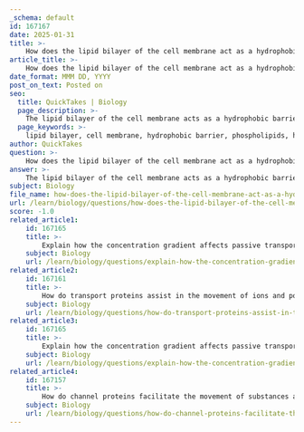 ```yaml
---
_schema: default
id: 167167
date: 2025-01-31
title: >-
    How does the lipid bilayer of the cell membrane act as a hydrophobic barrier?
article_title: >-
    How does the lipid bilayer of the cell membrane act as a hydrophobic barrier?
date_format: MMM DD, YYYY
post_on_text: Posted on
seo:
  title: QuickTakes | Biology
  page_description: >-
    The lipid bilayer of the cell membrane acts as a hydrophobic barrier due to its phospholipid structure, allowing selective permeability and maintaining cell integrity by controlling the movement of substances.
  page_keywords: >-
    lipid bilayer, cell membrane, hydrophobic barrier, phospholipids, hydrophilic head, hydrophobic tails, selective permeability, hydrophobic interactions, cell integrity, transport regulation
author: QuickTakes
question: >-
    How does the lipid bilayer of the cell membrane act as a hydrophobic barrier?
answer: >-
    The lipid bilayer of the cell membrane acts as a hydrophobic barrier primarily due to its unique structural composition, which consists of phospholipids. Each phospholipid molecule has a hydrophilic (water-attracting) head and two hydrophobic (water-repelling) tails. This amphipathic nature allows phospholipids to spontaneously arrange themselves into a bilayer when in an aqueous environment.\n\n### Mechanism of the Hydrophobic Barrier\n\n1. **Formation of the Bilayer**: In the lipid bilayer, the hydrophilic heads face outward towards the aqueous environment, while the hydrophobic tails face inward, away from water. This arrangement creates a hydrophobic core that effectively repels hydrophilic substances, such as ions and polar molecules, preventing them from freely passing through the membrane.\n\n2. **Selective Permeability**: The hydrophobic barrier is crucial for maintaining the selective permeability of the cell membrane. It allows the cell to regulate the internal environment by controlling which substances can enter or exit. Hydrophilic substances, including ions and polar molecules, cannot diffuse through the hydrophobic core of the bilayer, thus requiring specialized transport mechanisms (e.g., channel proteins, carrier proteins) to facilitate their movement.\n\n3. **Hydrophobic Interactions**: The hydrophobic interactions between the fatty acid tails of the phospholipids further stabilize the bilayer structure. These interactions minimize the exposure of the hydrophobic tails to water, leading to a stable membrane that can maintain its integrity under various conditions.\n\n### Importance of the Hydrophobic Barrier\n\n- **Cell Integrity**: The hydrophobic barrier is essential for maintaining the integrity of the cell, as it prevents the uncontrolled influx and efflux of substances that could disrupt cellular functions.\n- **Regulation of Transport**: By restricting the movement of hydrophilic substances, the hydrophobic barrier allows the cell to regulate the concentrations of ions and molecules, which is vital for processes such as signaling, metabolism, and homeostasis.\n\nIn summary, the lipid bilayer's hydrophobic barrier is a fundamental feature of cell membranes that plays a critical role in maintaining cellular integrity and regulating the transport of substances, ensuring that the cell can function effectively in its environment.
subject: Biology
file_name: how-does-the-lipid-bilayer-of-the-cell-membrane-act-as-a-hydrophobic-barrier.md
url: /learn/biology/questions/how-does-the-lipid-bilayer-of-the-cell-membrane-act-as-a-hydrophobic-barrier
score: -1.0
related_article1:
    id: 167165
    title: >-
        Explain how the concentration gradient affects passive transport.
    subject: Biology
    url: /learn/biology/questions/explain-how-the-concentration-gradient-affects-passive-transport
related_article2:
    id: 167161
    title: >-
        How do transport proteins assist in the movement of ions and polar molecules across the cell membrane?
    subject: Biology
    url: /learn/biology/questions/how-do-transport-proteins-assist-in-the-movement-of-ions-and-polar-molecules-across-the-cell-membrane
related_article3:
    id: 167165
    title: >-
        Explain how the concentration gradient affects passive transport.
    subject: Biology
    url: /learn/biology/questions/explain-how-the-concentration-gradient-affects-passive-transport
related_article4:
    id: 167157
    title: >-
        How do channel proteins facilitate the movement of substances across the cell membrane?
    subject: Biology
    url: /learn/biology/questions/how-do-channel-proteins-facilitate-the-movement-of-substances-across-the-cell-membrane
---
```


&nbsp;